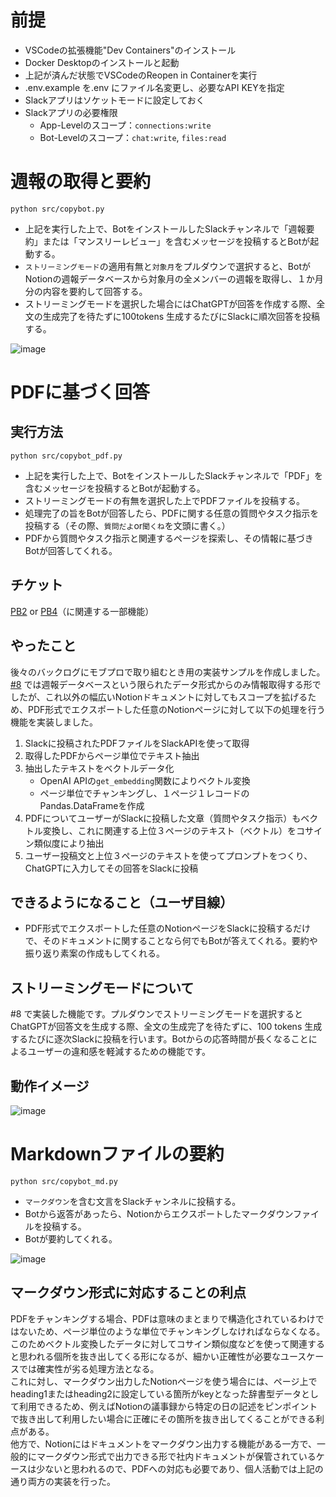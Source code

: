 # 前提
* VSCodeの拡張機能"Dev Containers"のインストール
* Docker Desktopのインストールと起動
* 上記が済んだ状態でVSCodeのReopen in Containerを実行
* .env.example を.env にファイル名変更し、必要なAPI KEYを指定
* Slackアプリはソケットモードに設定しておく
* Slackアプリの必要権限
  * App-Levelのスコープ：`connections:write`
  * Bot-Levelのスコープ：`chat:write`, `files:read`

# 週報の取得と要約

```
python src/copybot.py
```
* 上記を実行した上で、BotをインストールしたSlackチャンネルで「週報要約」または「マンスリーレビュー」を含むメッセージを投稿するとBotが起動する。
* `ストリーミングモード`の適用有無と`対象月`をプルダウンで選択すると、BotがNotionの週報データベースから対象月の全メンバーの週報を取得し、１か月分の内容を要約して回答する。
* ストリーミングモードを選択した場合にはChatGPTが回答を作成する際、全文の生成完了を待たずに100tokens 生成するたびにSlackに順次回答を投稿する。

![image](https://github.com/otterer/PBL/assets/82159549/47590a08-fa50-4b41-8918-4e003390cb5a)


# PDFに基づく回答
## 実行方法
```
python src/copybot_pdf.py
```
* 上記を実行した上で、BotをインストールしたSlackチャンネルで「PDF」を含むメッセージを投稿するとBotが起動する。
* ストリーミングモードの有無を選択した上でPDFファイルを投稿する。
* 処理完了の旨をBotが回答したら、PDFに関する任意の質問やタスク指示を投稿する（その際、`質問だよ`or`聞くね`を文頭に書く。）
* PDFから質問やタスク指示と関連するページを探索し、その情報に基づきBotが回答してくれる。

## チケット
[PB2](https://www.notion.so/PBL-2023-5-Bot-Notion-2023-5-b10b1ab8a284449f890b719231737e4f?pvs=4) or [PB4](https://www.notion.so/AIIT-Q-Q-Q-bot-0e69ebd6f0b540fe9563dc3f32d352ee?pvs=4)（に関連する一部機能）

## やったこと
後々のバックログにモブプロで取り組むとき用の実装サンプルを作成しました。
[#8](https://github.com/yellow-seed/slack_bolt_sample/pull/8) では週報データベースという限られたデータ形式からのみ情報取得する形でしたが、これ以外の幅広いNotionドキュメントに対してもスコープを拡げるため、PDF形式でエクスポートした任意のNotionページに対して以下の処理を行う機能を実装しました。

1. Slackに投稿されたPDFファイルをSlackAPIを使って取得
2. 取得したPDFからページ単位でテキスト抽出
3. 抽出したテキストをベクトルデータ化
    - OpenAI APIの`get_embedding`関数によりベクトル変換
    - ページ単位でチャンキングし、１ページ１レコードのPandas.DataFrameを作成
4. PDFについてユーザーがSlackに投稿した文章（質問やタスク指示）もベクトル変換し、これに関連する上位３ページのテキスト（ベクトル）をコサイン類似度により抽出
5. ユーザー投稿文と上位３ページのテキストを使ってプロンプトをつくり、ChatGPTに入力してその回答をSlackに投稿

## できるようになること（ユーザ目線）
* PDF形式でエクスポートした任意のNotionページをSlackに投稿するだけで、そのドキュメントに関することなら何でもBotが答えてくれる。要約や振り返り素案の作成もしてくれる。

## ストリーミングモードについて
#8 で実装した機能です。プルダウンでストリーミングモードを選択するとChatGPTが回答文を生成する際、全文の生成完了を待たずに、100 tokens 生成するたびに逐次Slackに投稿を行います。Botからの応答時間が長くなることによるユーザーの違和感を軽減するための機能です。

## 動作イメージ
![image](https://github.com/yellow-seed/slack_bolt_sample/assets/82159549/934034a4-8df8-46b1-b42d-c446668ffc83)


# Markdownファイルの要約
```
python src/copybot_md.py
```
* `マークダウン`を含む文言をSlackチャンネルに投稿する。
* Botから返答があったら、Notionからエクスポートしたマークダウンファイルを投稿する。
* Botが要約してくれる。

![image](https://github.com/yellow-seed/slack_bolt_sample/assets/82159549/aed3c88c-bd96-4df9-b3df-a8e295486c54)

## マークダウン形式に対応することの利点
PDFをチャンキングする場合、PDFは意味のまとまりで構造化されているわけではないため、ページ単位のような単位でチャンキングしなければならなくなる。このためベクトル変換したデータに対してコサイン類似度などを使って関連すると思われる個所を抜き出してくる形になるが、細かい正確性が必要なユースケースでは確実性が劣る処理方法となる。<br>
これに対し、マークダウン出力したNotionページを使う場合には、ページ上でheading1またはheading2に設定している箇所がkeyとなった辞書型データとして利用できるため、例えばNotionの議事録から特定の日の記述をピンポイントで抜き出して利用したい場合に正確にその箇所を抜き出してくることができる利点がある。<br>
他方で、Notionにはドキュメントをマークダウン出力する機能がある一方で、一般的にマークダウン形式で出力できる形で社内ドキュメントが保管されているケースは少ないと思われるので、PDFへの対応も必要であり、個人活動では上記の通り両方の実装を行った。
